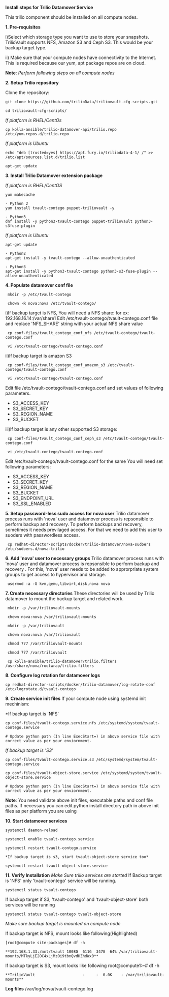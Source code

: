 
 **Install steps for Trilio Datamover Service**
 
 This trilio component should be installed on all compute nodes.

**1. Pre-requisites**

  i)Select which storage type you want to use to store your snapshots.
  TrilioVault supports NFS, Amazon S3 and Ceph S3. This would be your backup target type.

  ii) Make sure that your compute nodes have connectivity to the Internet.
  This is required because our yum, apt package repos are on cloud.

**Note**: *Perform following steps on all compute nodes*

**2. Setup Trilio repository**

  Clone the repository:

    git clone https://github.com/trilioData/triliovault-cfg-scripts.git
    
    cd triliovault-cfg-scripts/
   
  *If platform is RHEL/CentOs*
  
    cp kolla-ansible/trilio-datamover-api/trilio.repo /etc/yum.repos.d/trilio.repo

  *If platform is Ubuntu*
  
    echo "deb [trusted=yes] https://apt.fury.io/triliodata-4-1/ /" >> /etc/apt/sources.list.d/trilio.list

    apt-get update

**3. Install Trilio Datamover extension package**

   *If platform is RHEL/CentOS*
   
    yum makecache

    - Python 2
    yum install tvault-contego puppet-triliovault -y
   
    - Python3
    dnf install -y python3-tvault-contego puppet-triliovault python3-s3fuse-plugin
   
   *If platform is Ubuntu*
   
    apt-get update

    - Python2
    apt-get install -y tvault-contego --allow-unauthenticated
    
    - Python3
    apt-get install -y python3-tvault-contego python3-s3-fuse-plugin --allow-unauthenticated

    
**4. Populate datamover conf file**

     mkdir -p /etc/tvault-contego
     
     chown -R nova:nova /etc/tvault-contego/
     
     
     
  i)If backup target is NFS, You will need a NFS share: for ex: 192.168.16.14:/var/share1
  Edit /etc/tvault-contego/tvault-contego.conf file and replace 'NFS_SHARE' string with your actual
  NFS share value
     
     cp conf-files/tvault_contego_conf_nfs /etc/tvault-contego/tvault-contego.conf

     vi /etc/tvault-contego/tvault-contego.conf

  ii)If backup target is amazon S3 
 
     cp conf-files/tvault_contego_conf_amazon_s3 /etc/tvault-contego/tvault-contego.conf

     vi /etc/tvault-contego/tvault-contego.conf
  
  Edit file /etc/tvault-contego/tvault-contego.conf and set values of following parameters.
  
  - S3_ACCESS_KEY
  - S3_SECRET_KEY
  - S3_REGION_NAME
  - S3_BUCKET
  

  iii)If backup target is any other supported S3 storage:
  
     cp conf-files/tvault_contego_conf_ceph_s3 /etc/tvault-contego/tvault-contego.conf

     vi /etc/tvault-contego/tvault-contego.conf

  Edit /etc/tvault-contego/tvault-contego.conf for the same
  You will need set following parameters:
  
  - S3_ACCESS_KEY
  - S3_SECRET_KEY
  - S3_REGION_NAME
  - S3_BUCKET
  - S3_ENDPOINT_URL
  - S3_SSL_ENABLED
  
**5. Setup password-less sudo access for nova user**
  Trilio datamover process runs with 'nova' user and datamover process is repsonsible to perform backup and recovery.
  To perform backups and recovery, sometimes it needs previlaged access. For that we need to add this user to suoders
  with passwordless access.

     cp redhat-director-scripts/docker/trilio-datamover/nova-sudoers /etc/sudoers.d/nova-trilio

**6. Add 'nova' user to necessary groups**
  Trilio datamover process runs with 'nova' user and datamover process is repsonsible to perform backup and recovery .
  For this, 'nova' user needs to be added to approrpriate system groups to get access to hypervisor and storage.
  
     usermod -a -G kvm,qemu,libvirt,disk,nova nova

**7. Create necessary directories**
  These directories will be used by Trilio datamover to mount the backup target and related work.
  
     mkdir -p /var/triliovault-mounts
  
     chown nova:nova /var/triliovault-mounts
  
     mkdir -p /var/triliovault
  
     chown nova:nova /var/triliovault
  
     chmod 777 /var/triliovault-mounts
  
     chmod 777 /var/triliovault

     cp kolla-ansible/trilio-datamover/trilio.filters /usr/share/nova/rootwrap/trilio.filters

**8. Configure log rotation for datamover logs**

    cp redhat-director-scripts/docker/trilio-datamover/log-rotate-conf /etc/logrotate.d/tvault-contego

**9. Create service init files**
  If your compute node using systemd init mechinism:

  *If backup target is 'NFS'
  
    cp conf-files/tvault-contego.service.nfs /etc/systemd/system/tvault-contego.service
    
    # Update python path (In line ExecStart=) in above service file with correct value as per your enviornment.
   
  *If backup target is 'S3'*
  
    cp conf-files/tvault-contego.service.s3 /etc/systemd/system/tvault-contego.service    

    cp conf-files/tvault-object-store.service /etc/systemd/system/tvault-object-store.service 

    # Update python path (In line ExecStart=) in above service file with correct value as per your enviornment. 

  **Note**: You need validate above init files, executable paths and conf file paths. If necessary you can edit python install directory path in above init files as per platform you are using


**10. Start datamover services**

    systemctl daemon-reload
    
    systemctl enable tvault-contego.service
          
    systemctl restart tvault-contego.service

    *If backup target is s3, start tvault-object-store service too*
    
    systemctl restart tvault-object-store.service
    
 **11. Verify Installation**
  *Make Sure trilio services are started*
  If Backup target is 'NFS' only 'tvault-contego' service will be running.
   
    systemctl status tvault-contego
   
  If backup target if S3, 'tvault-contego' and 'tvault-object-store' both services will be running
   
    systemctl status tvault-contego tvault-object-store
   
  *Make sure backup target is mounted on compute node*
  
  If backup target is NFS, mount looks like following(Highlighted)
  
    [root@compute site-packages]# df -h
    
    **192.168.1.33:/mnt/tvault 1008G  611G  347G  64% /var/triliovault-mounts/MTkyLjE2OC4xLjMzOi9tbnQvdHZhdWx0**

  If backup target is S3, mount looks like following
    root@compute1:~# df -h
    
    **TrilioVault                     -     -  0.0K    - /var/triliovault-mounts**
      
   **Log files**
   /var/log/nova/tvault-contego.log
   

